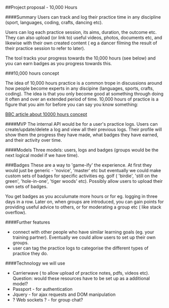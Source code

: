 ##Project proposal - 10,000 Hours

####Summary
Users can track and log their practice time in any discipline (sport, languages, coding, crafts, dancing etc).

Users can log each practice session, its aims, duration, the outcome etc. They can also upload (or link to) useful videos, photos, documents etc, and likewise with their own created content ( eg a dancer filming the result of their practice session to refer to later).

The tool tracks your progress towards the 10,000 hours (see below) and you can earn badges as you progress towards this. 

###10,000 hours concept

The idea of 10,000 hours practice is a common trope in discussions around how people become experts in any discipine (languages, sports, crafts, coding). The idea is that you only become good at something through doing it often and over an extended period of time. 10,000 hours of practice is a figure that you aim for before you can say you know something:

[BBC article about 10000 hours concept](http://www.bbc.co.uk/news/magazine-26384712 "Can 10,000 hours of practice make you an expert?")


####MVP
The internal API would be for a user's practice logs. Users can create/update/delete a log and view all their previous logs. Their profile will show them the progress they have made, what badges they have earned, and their activity over time.

####Models
Three models: users, logs and badges (groups would be the next logical model if we have time).

###Badges
These are a way to 'game-ify' the experience. At first they would just be generic - 'novice', 'master' etc but eventually we could make custom sets of badges for specific activities eg. golf ( 'birdie', 'still on the green', 'hole-in-one', 'tiger woods' etc). Possibly allow users to upload their own sets of badges.

You get badges as you acculumate more hours or for eg. logging in three days in a row. Later on, when groups are introduced, you can gain points for providing useful advice to others, or for moderating a group etc ( like stack overflow).

####Further features
- connect with other people who have similar learning goals (eg. your training partner). Eventually we could allow users to set up their own groups.
- user can tag the practice logs to categorise the different types of practice they do.

####Technology we will use
- Carrierwave ( to allow upload of practice notes, pdfs, videos etc). Question: would these resources have to be set up as a additional model?
- Passport - for authentication
- Jquery - for ajax requests and DOM manipulation
- ? Web sockets ? - for group chat?



